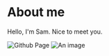 # About me
Hello, I'm Sam. Nice to meet you.

![Github Page](https://github.com/sammmmm01)
![An image](https://www.google.com/url?sa=i&url=https%3A%2F%2Fforum.gamer.com.tw%2FCo.php%3Fbsn%3D46004%26sn%3D640&psig=AOvVaw2vN8IVFOwJ3u87cezogB0y&ust=1738734130589000&source=images&cd=vfe&opi=89978449&ved=0CBQQjRxqFwoTCNj-ucinqYsDFQAAAAAdAAAAABAJ) 
